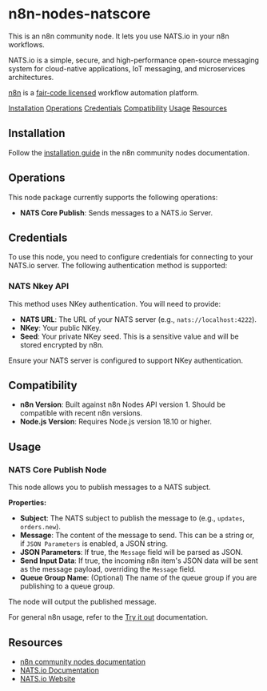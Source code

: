 # n8n-nodes-natscore

This is an n8n community node. It lets you use NATS.io in your n8n workflows.

NATS.io is a simple, secure, and high-performance open-source messaging system for cloud-native applications, IoT messaging, and microservices architectures.

[n8n](https://n8n.io/) is a [fair-code licensed](https://docs.n8n.io/reference/license/) workflow automation platform.

[Installation](#installation)
[Operations](#operations)
[Credentials](#credentials)
[Compatibility](#compatibility)
[Usage](#usage)
[Resources](#resources)

## Installation

Follow the [installation guide](https://docs.n8n.io/integrations/community-nodes/installation/) in the n8n community nodes documentation.

## Operations

This node package currently supports the following operations:

*   **NATS Core Publish**: Sends messages to a NATS.io Server.

## Credentials

To use this node, you need to configure credentials for connecting to your NATS.io server. The following authentication method is supported:

### NATS Nkey API

This method uses NKey authentication. You will need to provide:

*   **NATS URL**: The URL of your NATS server (e.g., `nats://localhost:4222`).
*   **NKey**: Your public NKey.
*   **Seed**: Your private NKey seed. This is a sensitive value and will be stored encrypted by n8n.

Ensure your NATS server is configured to support NKey authentication.

## Compatibility

*   **n8n Version**: Built against n8n Nodes API version 1. Should be compatible with recent n8n versions.
*   **Node.js Version**: Requires Node.js version 18.10 or higher.

## Usage

### NATS Core Publish Node

This node allows you to publish messages to a NATS subject.

**Properties:**

*   **Subject**: The NATS subject to publish the message to (e.g., `updates`, `orders.new`).
*   **Message**: The content of the message to send. This can be a string or, if `JSON Parameters` is enabled, a JSON string.
*   **JSON Parameters**: If true, the `Message` field will be parsed as JSON.
*   **Send Input Data**: If true, the incoming n8n item's JSON data will be sent as the message payload, overriding the `Message` field.
*   **Queue Group Name**: (Optional) The name of the queue group if you are publishing to a queue group.

The node will output the published message.

For general n8n usage, refer to the [Try it out](https://docs.n8n.io/try-it-out/) documentation.

## Resources

*   [n8n community nodes documentation](https://docs.n8n.io/integrations/community-nodes/)
*   [NATS.io Documentation](https://docs.nats.io/)
*   [NATS.io Website](https://nats.io/)
